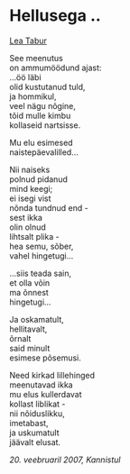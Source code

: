 # Hellusega ..

[Lea Tabur](./)

See meenutus  
on ammumöödund ajast:  
...öö läbi  
olid kustutanud tuld,  
ja hommikul,  
veel nägu nõgine,  
tõid mulle kimbu  
kollaseid nartsisse.

Mu elu esimesed  
naistepäevalilled...

Nii naiseks  
polnud pidanud  
mind keegi;  
ei isegi vist  
nõnda tundnud end -  
sest ikka  
olin olnud  
lihtsalt plika -  
hea semu, sõber,  
vahel hingetugi...

...siis teada sain,  
et olla võin  
ma õnnest  
hingetugi...

Ja oskamatult,  
hellitavalt,  
õrnalt  
said minult  
esimese põsemusi.

Need kirkad lillehinged  
meenutavad ikka  
mu elus kullerdavat  
kollast liblikat -  
nii nõiduslikku,  
imetabast,  
ja uskumatult  
jäävalt elusat.

_20. veebruaril 2007, Kannistul_

